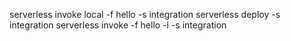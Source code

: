 serverless invoke local -f hello -s integration
serverless deploy -s integration
serverless invoke -f hello -l -s integration
